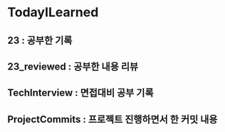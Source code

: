 # TodayILearned
## 23 : 공부한 기록

## 23_reviewed : 공부한 내용 리뷰

## TechInterview : 면접대비 공부 기록

## ProjectCommits : 프로젝트 진행하면서 한 커밋 내용 
